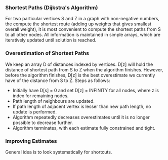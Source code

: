 ### Shortest Paths (Dijkstra's Algorithm)

For two particular vertices S and Z in a graph with non-negative numbers, the compute the shortest route (adding up weights that gives smallest overall weight), it is most convenient to compute the shortest paths from S to all other nodes. All information is maintained in simple arrays, which are iteratively updated until solution is reached.

### Overestimation of Shortest Paths

We keep an array D of distances indexed by vertices. D[z] will hold the distance of shortest path from S to Z when the algorithm finishes. However, before the algorithm finishes, D[z] is the best overestimate we currently have of the distance from S to Z. Steps as follows:

- Initially have D[s] = 0 and set D[z] = INFINITY for all nodes, where z is index for remaining nodes.
- Path length of neighbours are updated.
- If path length of adjacent vertex is lesser than new path length, no update is performed.
- Algorithm repeatedly decreases overestimates until it is no longer possible to decrease further.
- Algorithm terminates, with each estimate fully constrained and tight.

### Improving Estimates

General idea is to look systematically for shortcuts.
